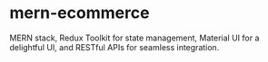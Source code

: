 # mern-ecommerce
MERN stack, Redux Toolkit for state management, Material UI for a delightful UI, and RESTful APIs for seamless integration. 
